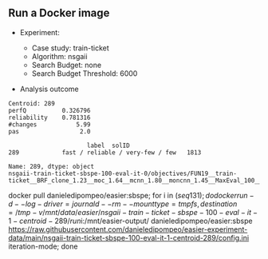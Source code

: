 
## Run a Docker image

 - Experiment: 
   - Case study: train-ticket
   - Algorithm: nsgaii
   - Search Budget: none
   - Search Budget Threshold: 6000

 - Analysis outcome

```
Centroid: 289
perfQ          0.326796
reliability    0.781316
#changes           5.99
pas                 2.0

					  label  solID
289            fast / reliable / very-few / few   1813

Name: 289, dtype: object
nsgaii-train-ticket-sbspe-100-eval-it-0/objectives/FUN19__train-ticket__BRF_clone_1.23__moc_1.64__mcnn_1.80__moncnn_1.45__MaxEval_100__ProbPAs_0.95__sb_none_sbth_6000__Algo_nsgaii.csv
```

docker pull danieledipompeo/easier:sbspe; for i in $(seq 1 31); do docker run -d --log-driver=journald --rm --mount type=tmpfs,destination=/tmp -v /mnt/data/easier/nsgaii-train-ticket-sbspe-100-eval-it-1-centroid-289/run$i:/mnt/easier-output/ danieledipompeo/easier:sbspe https://raw.githubusercontent.com/danieledipompeo/easier-experiment-data/main/nsgaii-train-ticket-sbspe-100-eval-it-1-centroid-289/config.ini iteration-mode; done

